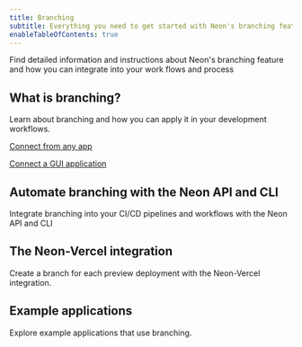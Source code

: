 ```yaml
---
title: Branching
subtitle: Everything you need to get started with Neon's branching feature
enableTableOfContents: true
---
```


Find detailed information and instructions about Neon's branching feature and how you can integrate into your work flows and process

## What is branching?

Learn about branching and how you can apply it in your development workflows.

<DetailIconCards>

<a href="/docs/connect/connect-from-any-app" description="Learn about connection strings and how to connect to Neon from any application" icon="split-branch">Connect from any app</a>

<a href="/docs/connect/connect-postgres-gui" description="Learn how to connect to a Neon database from a GUI application" icon="split-branch">Connect a GUI application</a>

</DetailIconCards>

## Automate branching with the Neon API and CLI

Integrate branching into your CI/CD pipelines and workflows with the Neon API and CLI

## The Neon-Vercel integration

Create a branch for each preview deployment with the Neon-Vercel integration.

## Example applications

Explore example applications that use branching.